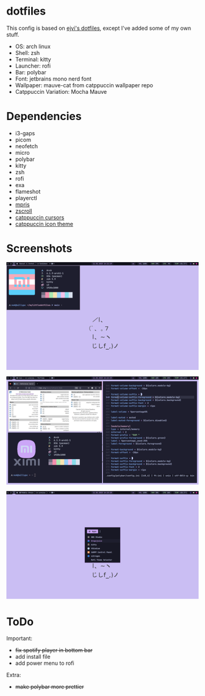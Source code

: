 # dotfiles
This config is based on [ejvi's dotfiles](https://github.com/ejvi/dotfiles), except I've added some of my own stuff.

- OS: arch linux
- Shell: zsh
- Terminal: kitty
- Launcher: rofi
- Bar: polybar
- Font: jetbrains mono nerd font
- Wallpaper: mauve-cat from catppuccin wallpaper repo
- Catppuccin Variation: Mocha Mauve

# Dependencies
- i3-gaps
- picom
- neofetch
- micro
- polybar
- kitty
- zsh
- rofi
- exa
- flameshot
- playerctl
- [mpris](https://aur.archlinux.org/packages/mpris-ctl)
- [zscroll](https://aur.archlinux.org/packages/zscroll-git)
- [catppuccin cursors](https://github.com/catppuccin/cursors)
- [catppuccin icon theme](https://github.com/catppuccin/papirus-folders)

# Screenshots
<p align="center">
	<img src="1.png"/>
</p>
<p align="center">
	<img src="2.png"/>
</p>
<p align="center">
	<img src="3.png"/>
</p>

# ToDo
Important:
- ~~fix spotify player in bottom bar~~
- add install file
- add power menu to rofi

Extra:
- ~~make polybar more prettier~~
